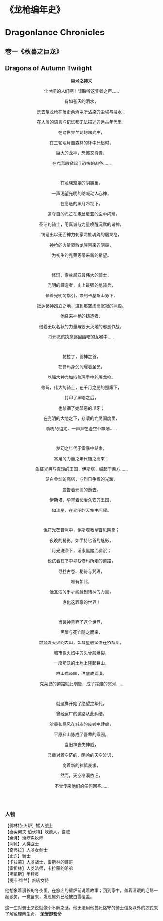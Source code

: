 # 《龙枪编年史》  
# Dragonlance Chronicles
## 卷一《秋暮之巨龙》  
## Dragons of Autumn Twilight  
**<p align="center">巨龙之祷文</p>**  
<p align="center">尘世间的人们啊！请聆听这贤者之声……</p>  
<p align="center">有如苍天的泪水，</p>  
<p align="center">洗去屠龙枪在历史余烬中所沾染的尘埃与泪水；</p>  
<p align="center">在人类的语言与记忆都无法描述的远古年代里，</p>  
<p align="center">在这世界乍现的曙光中，</p>  
<p align="center">在三轮明月自森林的怀中升起时，</p>  
<p align="center">巨大的龙神，恐怖又尊贵，</p>  
<p align="center">在克莱恩掀起了恐怖的战争……</p>  
<br/>
<p align="center">在龙族笼罩的阴霾里，</p>  
<p align="center">一声渴望光明的呐喊动人心神，</p>  
<p align="center">在高悬的黑月冷视下，</p>  
<p align="center">一道夺目的光芒在索兰尼亚的空中闪耀，</p>  
<p align="center">圣洁的骑士，用真诚与力量唤醒沉默的诸神，</p>  
<p align="center">铸造出以无匹神力刺穿龙族魂魄的屠龙枪，</p>  
<p align="center">神枪的力量驱散龙族带来的阴霾，</p>  
<p align="center">为初生的克莱恩带来新的希望。</p>  
<br/>
<p align="center">修玛，索兰尼亚最伟大的骑士，</p>  
<p align="center">光明的缔造者，史上最强的枪骑兵，</p>  
<p align="center">依着光明的指引，来到卡基斯山脉下，</p>  
<p align="center">抵达诸神昂立之地，进到那空虚而沉寂的神殿。</p>  
<p align="center">他召来神枪的铸造者，</p>  
<p align="center">借着无以名状的力量与毁天灭地的邪恶作战，</p>  
<p align="center">将邪恶的执念逐回幽暗的龙喉中……</p>  
<br/>
<p align="center">帕拉丁，善神之首，</p>  
<p align="center">在修玛身旁闪耀着圣光，</p>  
<p align="center">以强大神力加持修玛手中的屠龙枪。</p>  
<p align="center">修玛，伟大的骑士，在千月之光的照耀下，</p>  
<p align="center">封印了黑暗之后，</p>  
<p align="center">也禁锢了她邪恶的爪牙；</p>  
<p align="center">在光明的大地之下，悲凄的亡灵国度里，</p>  
<p align="center">嘶吼的诅咒，一声声在虚空中飘荡……</p>  
<br/>
<p align="center">梦幻之年代于雷暴中结束，</p>  
<p align="center">富足的力量之年代随之而来；</p>  
<p align="center">象征光明与真理的王国，伊斯塔，崛起于西方……</p>  
<p align="center">洁白金灿的高塔，与烈日争辉的光耀，</p>  
<p align="center">宣告着邪恶的逝去。</p>  
<p align="center">伊斯塔，孕育着长治久安的王国，</p>  
<p align="center">如流星，在光明的天空中闪耀。</p>  
<br/>
<p align="center">但在光芒普照中，伊斯塔教皇瞥见阴影；</p>  
<p align="center">夜晚的树影，如手持匕首的魅影，</p>  
<p align="center">月光洗涤下，溪水黑黢而稠沉；</p>  
<p align="center">他试着在书中寻找修玛所走的道路，</p>  
<p align="center">寻找古卷、秘符与咒语，</p>  
<p align="center">唯有如此，</p>  
<p align="center">他圣洁的手才能得到诸神的力量，</p>  
<p align="center">净化这罪恶的世界！</p>  
<br/>
<p align="center">当诸神背弃了这个世界，</p>  
<p align="center">黑暗与死亡随之而来，</p>  
<p align="center">燃烧着天火的大山，如彗星般坠落在依塔斯，</p>  
<p align="center">城市像火焰中的头骨般爆裂，</p>  
<p align="center">一度肥沃的土地上隆起巨山，</p>  
<p align="center">群山成泽国，洋底成荒漠，</p>  
<p align="center">克莱恩的道路就此崩毁，成了摆渡的冥河……</p>  
<br/>
<p align="center">就这样开始了绝望之年代，</p>  
<p align="center">曾经宽广的道路从此纠结，</p>  
<p align="center">沙暴和飓风在城市的废墟中肆虐，</p>  
<p align="center">平原和山脉成了吾辈的家园。</p>  
<p align="center">当旧神丧失神威，</p>  
<p align="center">吾辈对着空茫的、阴冷的天空泣诉，</p>  
<p align="center">向着新的神祗哀求，</p>  
<p align="center">然而，天空冷漠依旧，</p>  
<p align="center">不曾传来他们的任何回答……</p>  
<br/>
<br/>  
 
### 人物  
【佛林特·火炉】矮人战士  
【泰索何夫·伯伏特】坎德人，盗贼  
【金月】治疗系牧师  
【河风】人类战士  
【奇蒂拉】人类女剑士  
【史东】骑士  
【卡拉蒙】人类战士，雷斯林的哥哥  
【雷斯林】人类法师，卡拉蒙的弟弟  
【坦尼斯】半精灵  
【提卡·维兰】旅店女侍  


他想象着漫长的冬夜里，在旅店的壁炉前说着故事；回到家中，盖着温暖的毛毯一起谈笑，一觉醒来，发现屋外已经被白雪覆盖。  
<br/>
这一生对骑士来说就像个不解之谜。他无法用他誓死恪守的骑士信条以外的方式来了解或理解生命。
**荣誉即吾命**  
